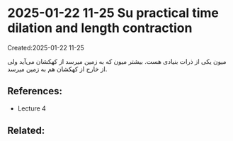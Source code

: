 # 2025-01-22 11-25 Su practical time dilation and length contraction
Created:2025-01-22 11-25

میون یکی از ذرات بنیادی هست. بیشتر میون که به زمین میرسد از کهکشان می‌آید ولی از خارج از کهکشان هم به زمین میرسد.



## References:
- Lecture 4
## Related:



